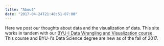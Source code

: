 ```yaml
---
title: "About"
date: "2017-04-24T21:48:51-07:00"
---
```


Here we post our thoughts about data and the visualization of data. This site works in tandem with our [BYU-I Data Wrangling and Visualization course](https://byuistats.github.io/M335/index.html).  This course and BYU-I's Data Science degree are new as of the fall of 2017.    
